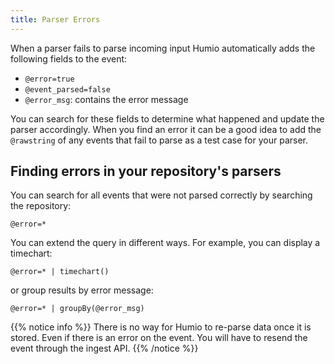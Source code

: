 ```yaml
---
title: Parser Errors
---
```


When a parser fails to parse incoming input Humio automatically
adds the following fields to the event:

 * `@error=true`
 * `@event_parsed=false`
 * `@error_msg`: contains the error message

You can search for these fields to determine what happened and update the
parser accordingly. When you find an error it can be a good idea to
add the `@rawstring` of any events that fail to parse as a test case for your parser.

## Finding errors in your repository's parsers

You can search for all events that were not parsed correctly by searching the repository:

```humio
@error=*
```

You can extend the query in different ways. For example, you can display a timechart:

```humio
@error=* | timechart()
```

or group results by error message:

```humio
@error=* | groupBy(@error_msg)
```

{{% notice info %}}
There is no way for Humio to re-parse data once it is stored. Even if there is
an error on the event. You will have to resend the event through the ingest API.
{{% /notice %}}